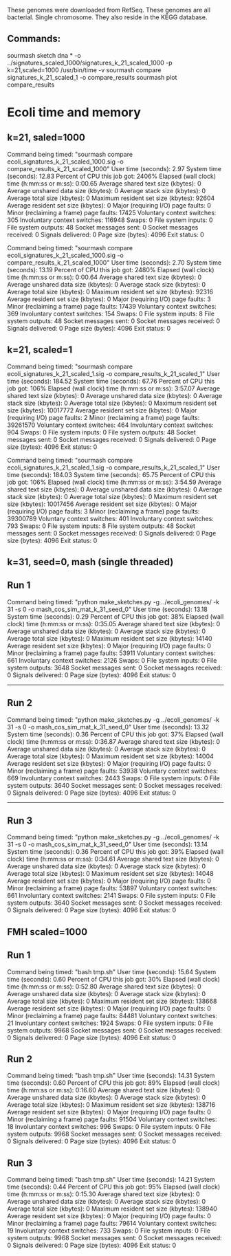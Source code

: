 These genomes were downloaded from RefSeq. These genomes are all bacterial. Single chromosome. They also reside in the KEGG database.

Commands:
-------------
sourmash sketch dna * -o ../signatures_scaled_1000/signatures_k_21_scaled_1000 -p k=21,scaled=1000
/usr/bin/time -v sourmash compare signatures_k_21_scaled_1 -o compare_results
sourmash plot compare_results


# Ecoli time and memory
k=21, saled=1000
------------------
Command being timed: "sourmash compare ecoli_signatures_k_21_scaled_1000.sig -o compare_results_k_21_scaled_1000"
User time (seconds): 2.97
System time (seconds): 12.83
Percent of CPU this job got: 2406%
Elapsed (wall clock) time (h:mm:ss or m:ss): 0:00.65
Average shared text size (kbytes): 0
Average unshared data size (kbytes): 0
Average stack size (kbytes): 0
Average total size (kbytes): 0
Maximum resident set size (kbytes): 92604
Average resident set size (kbytes): 0
Major (requiring I/O) page faults: 0
Minor (reclaiming a frame) page faults: 17425
Voluntary context switches: 305
Involuntary context switches: 116948
Swaps: 0
File system inputs: 0
File system outputs: 48
Socket messages sent: 0
Socket messages received: 0
Signals delivered: 0
Page size (bytes): 4096
Exit status: 0


Command being timed: "sourmash compare ecoli_signatures_k_21_scaled_1000.sig -o compare_results_k_21_scaled_1000"
User time (seconds): 2.70
System time (seconds): 13.19
Percent of CPU this job got: 2480%
Elapsed (wall clock) time (h:mm:ss or m:ss): 0:00.64
Average shared text size (kbytes): 0
Average unshared data size (kbytes): 0
Average stack size (kbytes): 0
Average total size (kbytes): 0
Maximum resident set size (kbytes): 92316
Average resident set size (kbytes): 0
Major (requiring I/O) page faults: 3
Minor (reclaiming a frame) page faults: 17439
Voluntary context switches: 369
Involuntary context switches: 154
Swaps: 0
File system inputs: 8
File system outputs: 48
Socket messages sent: 0
Socket messages received: 0
Signals delivered: 0
Page size (bytes): 4096
Exit status: 0


k=21, scaled=1
---------------------
Command being timed: "sourmash compare ecoli_signatures_k_21_scaled_1.sig -o compare_results_k_21_scaled_1"
User time (seconds): 184.52
System time (seconds): 67.76
Percent of CPU this job got: 106%
Elapsed (wall clock) time (h:mm:ss or m:ss): 3:57.07
Average shared text size (kbytes): 0
Average unshared data size (kbytes): 0
Average stack size (kbytes): 0
Average total size (kbytes): 0
Maximum resident set size (kbytes): 10017772
Average resident set size (kbytes): 0
Major (requiring I/O) page faults: 2
Minor (reclaiming a frame) page faults: 39261570
Voluntary context switches: 464
Involuntary context switches: 904
Swaps: 0
File system inputs: 0
File system outputs: 48
Socket messages sent: 0
Socket messages received: 0
Signals delivered: 0
Page size (bytes): 4096
Exit status: 0

Command being timed: "sourmash compare ecoli_signatures_k_21_scaled_1.sig -o compare_results_k_21_scaled_1"
User time (seconds): 184.03
System time (seconds): 65.75
Percent of CPU this job got: 106%
Elapsed (wall clock) time (h:mm:ss or m:ss): 3:54.59
Average shared text size (kbytes): 0
Average unshared data size (kbytes): 0
Average stack size (kbytes): 0
Average total size (kbytes): 0
Maximum resident set size (kbytes): 10017456
Average resident set size (kbytes): 0
Major (requiring I/O) page faults: 3
Minor (reclaiming a frame) page faults: 39300789
Voluntary context switches: 401
Involuntary context switches: 793
Swaps: 0
File system inputs: 8
File system outputs: 48
Socket messages sent: 0
Socket messages received: 0
Signals delivered: 0
Page size (bytes): 4096
Exit status: 0




k=31, seed=0, mash (single threaded)
-------------------------------------
Run 1
-----
Command being timed: "python make_sketches.py -g ../ecoli_genomes/ -k 31 -s 0 -o mash_cos_sim_mat_k_31_seed_0"
        User time (seconds): 13.18
        System time (seconds): 0.29
        Percent of CPU this job got: 38%
        Elapsed (wall clock) time (h:mm:ss or m:ss): 0:35.05
        Average shared text size (kbytes): 0
        Average unshared data size (kbytes): 0
        Average stack size (kbytes): 0
        Average total size (kbytes): 0
        Maximum resident set size (kbytes): 14140
        Average resident set size (kbytes): 0
        Major (requiring I/O) page faults: 0
        Minor (reclaiming a frame) page faults: 53911
        Voluntary context switches: 661
        Involuntary context switches: 2126
        Swaps: 0
        File system inputs: 0
        File system outputs: 3648
        Socket messages sent: 0
        Socket messages received: 0
        Signals delivered: 0
        Page size (bytes): 4096
        Exit status: 0

------
Run 2
------
Command being timed: "python make_sketches.py -g ../ecoli_genomes/ -k 31 -s 0 -o mash_cos_sim_mat_k_31_seed_0"
        User time (seconds): 13.32
        System time (seconds): 0.36
        Percent of CPU this job got: 37%
        Elapsed (wall clock) time (h:mm:ss or m:ss): 0:36.87
        Average shared text size (kbytes): 0
        Average unshared data size (kbytes): 0
        Average stack size (kbytes): 0
        Average total size (kbytes): 0
        Maximum resident set size (kbytes): 14004
        Average resident set size (kbytes): 0
        Major (requiring I/O) page faults: 0
        Minor (reclaiming a frame) page faults: 53938
        Voluntary context switches: 669
        Involuntary context switches: 2443
        Swaps: 0
        File system inputs: 0
        File system outputs: 3640
        Socket messages sent: 0
        Socket messages received: 0
        Signals delivered: 0
        Page size (bytes): 4096
        Exit status: 0

-----
Run 3
-----
Command being timed: "python make_sketches.py -g ../ecoli_genomes/ -k 31 -s 0 -o mash_cos_sim_mat_k_31_seed_0"
        User time (seconds): 13.14
        System time (seconds): 0.36
        Percent of CPU this job got: 39%
        Elapsed (wall clock) time (h:mm:ss or m:ss): 0:34.61
        Average shared text size (kbytes): 0
        Average unshared data size (kbytes): 0
        Average stack size (kbytes): 0
        Average total size (kbytes): 0
        Maximum resident set size (kbytes): 14048
        Average resident set size (kbytes): 0
        Major (requiring I/O) page faults: 0
        Minor (reclaiming a frame) page faults: 53897
        Voluntary context switches: 661
        Involuntary context switches: 2141
        Swaps: 0
        File system inputs: 0
        File system outputs: 3640
        Socket messages sent: 0
        Socket messages received: 0
        Signals delivered: 0
        Page size (bytes): 4096
        Exit status: 0


FMH scaled=1000
-------------------------------
Run 1
------
Command being timed: "bash tmp.sh"
        User time (seconds): 15.64
        System time (seconds): 0.60
        Percent of CPU this job got: 30%
        Elapsed (wall clock) time (h:mm:ss or m:ss): 0:52.80
        Average shared text size (kbytes): 0
        Average unshared data size (kbytes): 0
        Average stack size (kbytes): 0
        Average total size (kbytes): 0
        Maximum resident set size (kbytes): 138668
        Average resident set size (kbytes): 0
        Major (requiring I/O) page faults: 0
        Minor (reclaiming a frame) page faults: 84481
        Voluntary context switches: 21
        Involuntary context switches: 1924
        Swaps: 0
        File system inputs: 0
        File system outputs: 9968
        Socket messages sent: 0
        Socket messages received: 0
        Signals delivered: 0
        Page size (bytes): 4096
        Exit status: 0

Run 2
-----
Command being timed: "bash tmp.sh"
        User time (seconds): 14.31
        System time (seconds): 0.60
        Percent of CPU this job got: 89%
        Elapsed (wall clock) time (h:mm:ss or m:ss): 0:16.60
        Average shared text size (kbytes): 0
        Average unshared data size (kbytes): 0
        Average stack size (kbytes): 0
        Average total size (kbytes): 0
        Maximum resident set size (kbytes): 138716
        Average resident set size (kbytes): 0
        Major (requiring I/O) page faults: 0
        Minor (reclaiming a frame) page faults: 91504
        Voluntary context switches: 18
        Involuntary context switches: 996
        Swaps: 0
        File system inputs: 0
        File system outputs: 9968
        Socket messages sent: 0
        Socket messages received: 0
        Signals delivered: 0
        Page size (bytes): 4096
        Exit status: 0

Run 3
------
Command being timed: "bash tmp.sh"
        User time (seconds): 14.21
        System time (seconds): 0.44
        Percent of CPU this job got: 95%
        Elapsed (wall clock) time (h:mm:ss or m:ss): 0:15.30
        Average shared text size (kbytes): 0
        Average unshared data size (kbytes): 0
        Average stack size (kbytes): 0
        Average total size (kbytes): 0
        Maximum resident set size (kbytes): 138940
        Average resident set size (kbytes): 0
        Major (requiring I/O) page faults: 0
        Minor (reclaiming a frame) page faults: 79614
        Voluntary context switches: 19
        Involuntary context switches: 733
        Swaps: 0
        File system inputs: 0
        File system outputs: 9968
        Socket messages sent: 0
        Socket messages received: 0
        Signals delivered: 0
        Page size (bytes): 4096
        Exit status: 0
